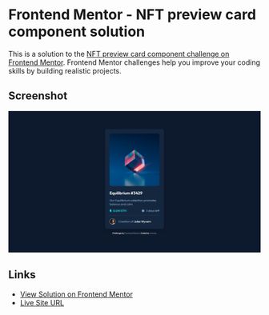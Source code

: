 # Frontend Mentor - NFT preview card component solution

This is a solution to the [NFT preview card component challenge on Frontend Mentor](https://www.frontendmentor.io/challenges/nft-preview-card-component-SbdUL_w0U). Frontend Mentor challenges help you improve your coding skills by building realistic projects.

## Screenshot

![Solution screenshot for the the NFT preview card component coding challenge](./assets/screenshot/screenshot.png)

## Links

- [View Solution on Frontend Mentor](https://example.com)
- [Live Site URL](https://nft-card.netlify.app)
